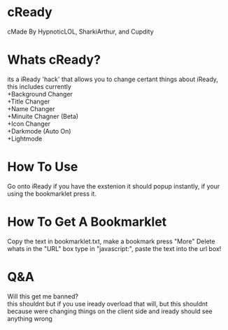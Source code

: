 # cReady
cMade By HypnoticLOL, SharkiArthur, and Cupdity

# Whats cReady?
its a iReady 'hack' that allows you to change certant things about iReady, this includes currently<br>
+Background Changer<br>
+Title Changer<br>
+Name Changer<br>
+Minuite Chagner (Beta)<br>
+Icon Changer<br>
+Darkmode (Auto On)<br>
+Lightmode<br>

# How To Use
Go onto iReady if you have the exstenion it should popup instantly, if your using the bookmarklet press it.

# How To Get A Bookmarklet
Copy the text in bookmarklet.txt, make a bookmark press "More" Delete whats in the "URL" box type in "javascript:", paste the text into the url box!

# Q&A
Will this get me banned?<br>
this shouldnt but if you use iready overload that will, but this shouldnt because were changing things on the client side and iready should see anything wrong<br>
